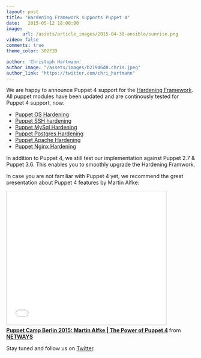 ```yaml
---
layout: post
title: "Hardening Framework supports Puppet 4"
date:   2015-05-12 18:00:00
image:
      url: /assets/article_images/2015-04-30-ansible/sunrise.png
video: false
comments: true
theme_color: 302F2D

author: 'Christoph Hartmann'
author_image: "/assets/images/b21946d0.chris.jpeg"
author_link: "https://twitter.com/chri_hartmann"
---
```


We are happy to announce Puppet 4 support for the [Hardening Framework](http://hardening.io/). All puppet modules have been updated and are continously tested for Puppet 4 support, now:

 * [Puppet OS Hardening](https://github.com/dev-sec/puppet-os-hardening/releases/tag/1.1.2)
 * [Puppet SSH hardening](https://github.com/dev-sec/puppet-ssh-hardening/releases/tag/1.0.5)
 * [Puppet MySql Hardening](https://github.com/dev-sec/puppet-mysql-hardening/releases/tag/1.0.2)
 * [Puppet Postgres Hardening](https://github.com/dev-sec/puppet-postgres-hardening)
 * [Puppet Apache Hardening](https://github.com/dev-sec/puppet-apache-hardening)
 * [Puppet Nginx Hardening](https://github.com/dev-sec/puppet-nginx-hardening)

In addition to Puppet 4, we still test our implementation against Puppet 2.7 & Puppet 3.6. This enables you to smoothly upgrade the Hardening Framwork.

In case you are not familiar with Puppet 4 yet, we recommend the great presentation about Puppet 4 features by Martin Alfke:

<iframe src="//de.slideshare.net/slideshow/embed_code/key/cTJCXOqC1qrvNa" width="425" height="355" frameborder="0" marginwidth="0" marginheight="0" scrolling="no" style="border:1px solid #CCC; border-width:1px; margin-bottom:5px; max-width: 100%;" allowfullscreen> </iframe> <div style="margin-bottom:5px"> <strong> <a href="//de.slideshare.net/NETWAYS/puppet-camp-berlin-2015-martin-alfke-the-power-of-puppet-4" title="Puppet Camp Berlin 2015: Martin Alfke | The Power of Puppet 4" target="_blank">Puppet Camp Berlin 2015: Martin Alfke | The Power of Puppet 4</a> </strong> from <strong><a href="//www.slideshare.net/NETWAYS" target="_blank">NETWAYS</a></strong> </div>

Stay tuned and follow us on [Twitter](https://twitter.com/hardening_io).
